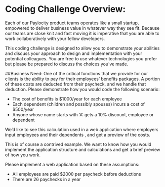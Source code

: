 # Coding Challenge Overview:

Each of our Paylocity product teams operates like a small startup, empowered to deliver business value in whatever way they see fit.   Because our teams are close knit and fast moving it is imperative that you are able to work collaboratively with your fellow developers.   

This coding challenge is designed to allow you to demonstrate your abilities and discuss your approach to design and implementation with your potential colleagues. You are free to use whatever technologies you prefer but please be prepared to discuss the choices you’ve made.  

##Business Need:
One of the critical functions that we provide for our clients is the ability to pay for their employees’ benefits packages.  A portion of these costs are deducted from their paycheck, and we handle that deduction.  Please demonstrate how you would code the following scenario:
-	The cost of benefits is $1000/year for each employee
-	Each dependent (children and possibly spouses) incurs a cost of $500/year
-	Anyone whose name starts with ‘A’ gets a 10% discount, employee or dependent 

We’d like to see this calculation used in a web application  where employers input employees and their dependents , and get a preview of the costs.

This is of course a contrived example.  We want to know how you would implement the application structure and calculations and get a brief preview of how you work.

Please implement a web application based on these assumptions:
-	All employees are paid $2000 per paycheck before deductions
-	There are 26 paychecks in a year
